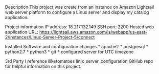 Description
    This project was create from an instance on Amazon Lightsail web server platform to configure a Linux server and display my catalog application.

Project information
    IP address: 18.217.132.149
    SSH port: 2200
    Hosted web application URL: https://lightsail.aws.amazon.com/ls/webapp/us-east-2/instances/Linux-Server-Project-5/connect

Installed Software and configuration changes
    * apache2
    * postgresql
    * python2.7
    * python3
    * git
    * configured server for UTC timezone

3rd Party
    I reference iliketomatoes linix_server_configuration GitHub repo for helpful information on this project.